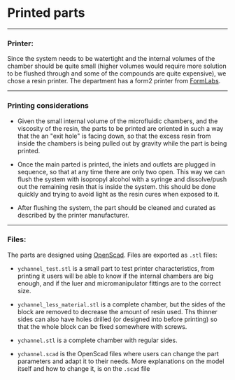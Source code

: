# Printed parts
---

### Printer:

Since the system needs to be watertight and the internal volumes of the chamber should be quite small (higher volumes would require more solution to be flushed through and some of the compounds are quite expensive), we chose a resin printer. The department has a form2 printer from [FormLabs](https://formlabs.com/).

---

### Printing considerations

- Given the small internal volume of the microfluidic chambers, and the viscosity of the resin, the parts to be printed are oriented in such a way that the an "exit hole" is facing down, so that the excess resin from inside the chambers is being pulled out by gravity while the part is being printed.

- Once the main parted is printed, the inlets and outlets are plugged in sequence, so that at any time there are only two open. This way we can flush the system with isopropyl alcohol with a syringe and dissolve/push out the remaining resin that is inside the system. this should be done quickly and trying to avoid light as the resin cures when exposed to it.

- After flushing the system, the part should be cleaned and curated as described by the printer manufacturer.
---

### Files:

The parts are designed using [OpenScad](openscad.org). Files are exported as `.stl` files:

- `ychannel_test.stl` is a small part to test printer characteristics, from printing it users will be able to know if the internal chambers are big enough, and if the luer and micromanipulator fittings are to the correct size.

- `ychannel_less_material.stl` is a complete chamber, but the sides of the block are removed to decrease the amount of resin used. Ths thinner sides can also have holes drilled (or designed into before printing) so that the whole block can be fixed somewhere with screws.

- `ychannel.stl` is a complete chamber with regular sides.

- `ychannel.scad` is the OpenScad files where users can change the part parameters and adapt it to their needs. More explanations on the model itself and how to change it, is on the `.scad` file
